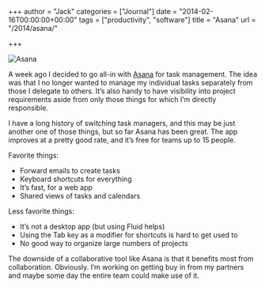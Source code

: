 +++
author = "Jack"
categories = ["Journal"]
date = "2014-02-16T00:00:00+00:00"
tags = ["productivity", "software"]
title = "Asana"
url = "/2014/asana/"

+++

<aside> <img src="/img/2014/asana-logo.png" alt="Asana" class="postimage" />
  
</aside> 

A week ago I decided to go all-in with [Asana][1] for task management. The idea was that I no longer wanted to manage my individual tasks separately from those I delegate to others. It&#x2019;s also handy to have visibility into project requirements aside from only those things for which I&#x2019;m directly responsible.

I have a long history of switching task managers, and this may be just another one of those things, but so far Asana has been great. The app improves at a pretty good rate, and it&#x2019;s free for teams up to 15 people. 

Favorite things:

  * Forward emails to create tasks
  * Keyboard shortcuts for everything
  * It&#x2019;s fast, for a web app
  * Shared views of tasks and calendars

Less favorite things:

  * It&#x2019;s not a desktop app (but using Fluid helps)
  * Using the Tab key as a modifier for shortcuts is hard to get used to
  * No good way to organize large numbers of projects

The downside of a collaborative tool like Asana is that it benefits most from collaboration. Obviously. I&#x2019;m working on getting buy in from my partners and maybe some day the entire team could make use of it.

 [1]: https://asana.com